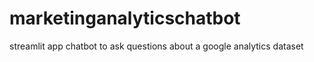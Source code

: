 # marketinganalyticschatbot
streamlit app chatbot to ask questions about a google analytics dataset
